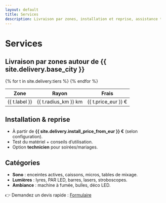 ```yaml
---
layout: default
title: Services
description: Livraison par zones, installation et reprise, assistance technique. Location à la journée ou au week-end.
---
```


# Services

## Livraison par zones autour de {{ site.delivery.base_city }}
<table>
  <thead><tr><th>Zone</th><th>Rayon</th><th>Frais</th></tr></thead>
  <tbody>
    {% for t in site.delivery.tiers %}
    <tr>
      <td>{{ t.label }}</td>
      <td>{{ t.radius_km }} km</td>
      <td>{{ t.price_eur }} €</td>
    </tr>
    {% endfor %}
  </tbody>
</table>

## Installation & reprise
- À partir de **{{ site.delivery.install_price_from_eur }} €** (selon configuration).
- Test du matériel + conseils d’utilisation.
- Option **technicien** pour soirées/mariages.

## Catégories
- **Sono** : enceintes actives, caissons, micros, tables de mixage.
- **Lumières** : lyres, PAR LED, barres, lasers, stroboscopes.
- **Ambiance** : machine à fumée, bulles, déco LED.

👉 Demandez un devis rapide : <a class="btn" href="{{ site.forms.booking_google_form_url }}" target="_blank" rel="noopener">Formulaire</a>
